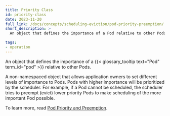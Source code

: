 ```yaml
---
title: Priority Class
id: priority-class
date: 2023-11-20
full_link: /docs/concepts/scheduling-eviction/pod-priority-preemption/
short_description: >
  An object that defines the importance of a Pod relative to other Pods. 

tags:
- operation
---
```

An object that defines the importance of a {{< glossary_tooltip text="Pod" term_id="pod" >}} relative to other Pods.

<!--more-->

A non-namespaced object that allows application owners to set different levels of importance to Pods. Pods with higher importance will be prioritized by the scheduler. For example, if a Pod cannot be scheduled, the scheduler tries to preempt (evict) lower priority Pods to make scheduling of the more important Pod possible.

To learn more, read [Pod Priority and Preemption](/docs/concepts/scheduling-eviction/pod-priority-preemption/).
